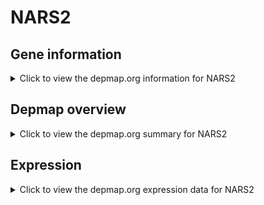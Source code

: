 <h1>NARS2</h1>

<h2>Gene information</h2>
<details>
  <summary>Click to view the depmap.org information for NARS2</summary>
  <p><a href="https://depmap.org/portal/gene/NARS2?tab=about" target="_BLANK">Open page in a new tab...</a></p>
  <iframe src="https://depmap.org/portal/gene/NARS2?tab=about" style="border:none;width:100%;height:800px"></iframe>
</details>

<h2>Depmap overview</h2>
<details>
  <summary>Click to view the depmap.org summary for NARS2</summary>
  <p><a href="https://depmap.org/portal/gene/NARS2?tab=overview" target="_BLANK">Open page in a new tab...</a></p>
  <iframe src="https://depmap.org/portal/gene/NARS2?tab=overview" style="border:none;width:100%;height:800px"></iframe>
</details>

<h2>Expression</h2>
<details>
  <summary>Click to view the depmap.org expression data for NARS2</summary>
  <p><a href="https://depmap.org/portal/gene/NARS2?tab=characterization" target="_BLANK">Open page in a new tab...</a></p>
  <iframe src="https://depmap.org/portal/gene/NARS2?tab=characterization" style="border:none;width:100%;height:800px"></iframe>
</details>


<!--
<h2>Reactome Pathway diagram</h2>
<details>
  <summary>Click to view the Reactome pathway for NARS2</summary>
  <p><a href="PURL" target="_BLANK">Open page in a new tab...</a></p>
  PNAME
</details>
-->


